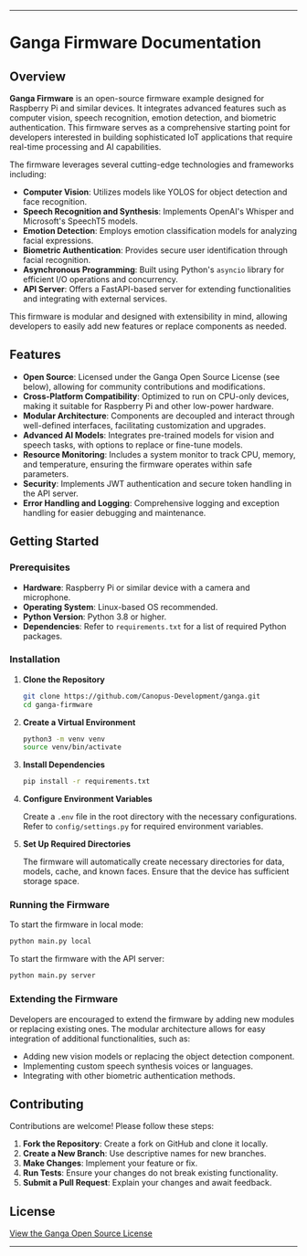 
---

# Ganga Firmware Documentation

## Overview

**Ganga Firmware** is an open-source firmware example designed for Raspberry Pi and similar devices. It integrates advanced features such as computer vision, speech recognition, emotion detection, and biometric authentication. This firmware serves as a comprehensive starting point for developers interested in building sophisticated IoT applications that require real-time processing and AI capabilities.

The firmware leverages several cutting-edge technologies and frameworks including:

- **Computer Vision**: Utilizes models like YOLOS for object detection and face recognition.
- **Speech Recognition and Synthesis**: Implements OpenAI's Whisper and Microsoft's SpeechT5 models.
- **Emotion Detection**: Employs emotion classification models for analyzing facial expressions.
- **Biometric Authentication**: Provides secure user identification through facial recognition.
- **Asynchronous Programming**: Built using Python's `asyncio` library for efficient I/O operations and concurrency.
- **API Server**: Offers a FastAPI-based server for extending functionalities and integrating with external services.

This firmware is modular and designed with extensibility in mind, allowing developers to easily add new features or replace components as needed.

## Features

- **Open Source**: Licensed under the Ganga Open Source License (see below), allowing for community contributions and modifications.
- **Cross-Platform Compatibility**: Optimized to run on CPU-only devices, making it suitable for Raspberry Pi and other low-power hardware.
- **Modular Architecture**: Components are decoupled and interact through well-defined interfaces, facilitating customization and upgrades.
- **Advanced AI Models**: Integrates pre-trained models for vision and speech tasks, with options to replace or fine-tune models.
- **Resource Monitoring**: Includes a system monitor to track CPU, memory, and temperature, ensuring the firmware operates within safe parameters.
- **Security**: Implements JWT authentication and secure token handling in the API server.
- **Error Handling and Logging**: Comprehensive logging and exception handling for easier debugging and maintenance.

## Getting Started

### Prerequisites

- **Hardware**: Raspberry Pi or similar device with a camera and microphone.
- **Operating System**: Linux-based OS recommended.
- **Python Version**: Python 3.8 or higher.
- **Dependencies**: Refer to `requirements.txt` for a list of required Python packages.

### Installation

1. **Clone the Repository**

   ```bash
   git clone https://github.com/Canopus-Development/ganga.git
   cd ganga-firmware
   ```

2. **Create a Virtual Environment**

   ```bash
   python3 -m venv venv
   source venv/bin/activate
   ```

3. **Install Dependencies**

   ```bash
   pip install -r requirements.txt
   ```

4. **Configure Environment Variables**

   Create a `.env` file in the root directory with the necessary configurations. Refer to `config/settings.py` for required environment variables.

5. **Set Up Required Directories**

   The firmware will automatically create necessary directories for data, models, cache, and known faces. Ensure that the device has sufficient storage space.

### Running the Firmware

To start the firmware in local mode:

```bash
python main.py local
```

To start the firmware with the API server:

```bash
python main.py server
```

### Extending the Firmware

Developers are encouraged to extend the firmware by adding new modules or replacing existing ones. The modular architecture allows for easy integration of additional functionalities, such as:

- Adding new vision models or replacing the object detection component.
- Implementing custom speech synthesis voices or languages.
- Integrating with other biometric authentication methods.

## Contributing

Contributions are welcome! Please follow these steps:

1. **Fork the Repository**: Create a fork on GitHub and clone it locally.
2. **Create a New Branch**: Use descriptive names for new branches.
3. **Make Changes**: Implement your feature or fix.
4. **Run Tests**: Ensure your changes do not break existing functionality.
5. **Submit a Pull Request**: Explain your changes and await feedback.

## License

[View the Ganga Open Source License](LICENSE.md)

---
